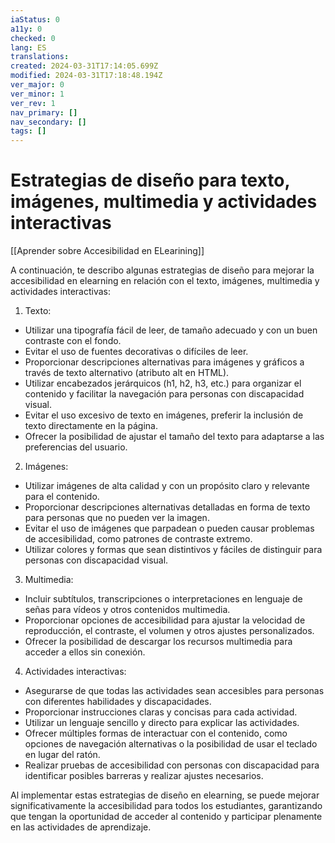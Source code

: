 ```yaml
---
iaStatus: 0
a11y: 0
checked: 0
lang: ES
translations: 
created: 2024-03-31T17:14:05.699Z
modified: 2024-03-31T17:18:48.194Z
ver_major: 0
ver_minor: 1
ver_rev: 1
nav_primary: []
nav_secondary: []
tags: []
---
```

# Estrategias de diseño para texto, imágenes, multimedia y actividades interactivas

[[Aprender sobre Accesibilidad en ELearining]]

A continuación, te describo algunas estrategias de diseño para mejorar la accesibilidad en elearning en relación con el texto, imágenes, multimedia y actividades interactivas:

1. Texto:
- Utilizar una tipografía fácil de leer, de tamaño adecuado y con un buen contraste con el fondo.
- Evitar el uso de fuentes decorativas o difíciles de leer.
- Proporcionar descripciones alternativas para imágenes y gráficos a través de texto alternativo (atributo alt en HTML).
- Utilizar encabezados jerárquicos (h1, h2, h3, etc.) para organizar el contenido y facilitar la navegación para personas con discapacidad visual.
- Evitar el uso excesivo de texto en imágenes, preferir la inclusión de texto directamente en la página.
- Ofrecer la posibilidad de ajustar el tamaño del texto para adaptarse a las preferencias del usuario.

2. Imágenes:
- Utilizar imágenes de alta calidad y con un propósito claro y relevante para el contenido.
- Proporcionar descripciones alternativas detalladas en forma de texto para personas que no pueden ver la imagen.
- Evitar el uso de imágenes que parpadean o pueden causar problemas de accesibilidad, como patrones de contraste extremo.
- Utilizar colores y formas que sean distintivos y fáciles de distinguir para personas con discapacidad visual.

3. Multimedia:
- Incluir subtítulos, transcripciones o interpretaciones en lenguaje de señas para vídeos y otros contenidos multimedia.
- Proporcionar opciones de accesibilidad para ajustar la velocidad de reproducción, el contraste, el volumen y otros ajustes personalizados.
- Ofrecer la posibilidad de descargar los recursos multimedia para acceder a ellos sin conexión.

4. Actividades interactivas:
- Asegurarse de que todas las actividades sean accesibles para personas con diferentes habilidades y discapacidades.
- Proporcionar instrucciones claras y concisas para cada actividad.
- Utilizar un lenguaje sencillo y directo para explicar las actividades.
- Ofrecer múltiples formas de interactuar con el contenido, como opciones de navegación alternativas o la posibilidad de usar el teclado en lugar del ratón.
- Realizar pruebas de accesibilidad con personas con discapacidad para identificar posibles barreras y realizar ajustes necesarios.

Al implementar estas estrategias de diseño en elearning, se puede mejorar significativamente la accesibilidad para todos los estudiantes, garantizando que tengan la oportunidad de acceder al contenido y participar plenamente en las actividades de aprendizaje.
